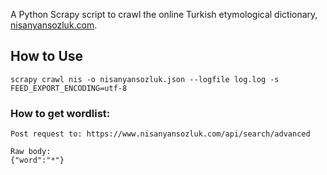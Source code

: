 A Python Scrapy script to crawl the online Turkish etymological dictionary, [nisanyansozluk.com](https://www.nisanyansozluk.com/).

## How to Use

```
scrapy crawl nis -o nisanyansozluk.json --logfile log.log -s FEED_EXPORT_ENCODING=utf-8
```

### How to get wordlist:

```
Post request to: https://www.nisanyansozluk.com/api/search/advanced

Raw body:
{"word":"*"}
```

